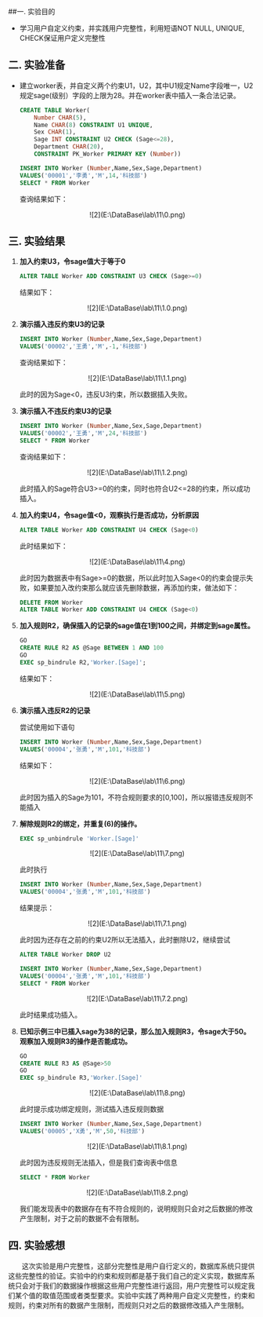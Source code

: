 ##一.  实验目的
-   学习用户自定义约束，并实践用户完整性，利用短语NOT NULL, UNIQUE, CHECK保证用户定义完整性

## 二.  实验准备

-   建立worker表，并自定义两个约束U1，U2，其中U1规定Name字段唯一，U2规定sage(级别）字段的上限为28。并在worker表中插入一条合法记录。

    ~~~sql
    CREATE TABLE Worker(
    	Number CHAR(5),
    	Name CHAR(8) CONSTRAINT U1 UNIQUE,
    	Sex CHAR(1),
    	Sage INT CONSTRAINT U2 CHECK (Sage<=28),
    	Department CHAR(20),
    	CONSTRAINT PK_Worker PRIMARY KEY (Number))

    INSERT INTO Worker (Number,Name,Sex,Sage,Department)
    VALUES('00001','李勇','M',14,'科技部')
    SELECT * FROM Worker
    ~~~

    查询结果如下：

    <center>![2](E:\DataBase\lab\11\0.png)</center>

## 三.  实验结果

1.  **加入约束U3，令sage值大于等于0**

    ~~~sql
    ALTER TABLE Worker ADD CONSTRAINT U3 CHECK (Sage>=0)
    ~~~

    结果如下：

    <center>![2](E:\DataBase\lab\11\1.0.png)</center>

2.  **演示插入违反约束U3的记录**

    ~~~sql
    INSERT INTO Worker (Number,Name,Sex,Sage,Department)
    VALUES('00002','王勇','M',-1,'科技部')
    ~~~

    查询结果如下：

    <center>![2](E:\DataBase\lab\11\1.1.png)</center>

    此时的因为Sage<0，违反U3约束，所以数据插入失败。

3.  **演示插入不违反约束U3的记录**

    ~~~sql
    INSERT INTO Worker (Number,Name,Sex,Sage,Department)
    VALUES('00002','王勇','M',24,'科技部')
    SELECT * FROM Worker
    ~~~

    查询结果如下：

    <center>![2](E:\DataBase\lab\11\1.2.png)</center>

    此时插入的Sage符合U3>=0的约束，同时也符合U2<=28的约束，所以成功插入。

4.  **加入约束U4，令sage值<0，观察执行是否成功，分析原因**

    ~~~sql
    ALTER TABLE Worker ADD CONSTRAINT U4 CHECK (Sage<0)
    ~~~

    此时结果如下：

    <center>![2](E:\DataBase\lab\11\4.png)</center>

    此时因为数据表中有Sage>=0的数据，所以此时加入Sage<0的约束会提示失败，如果要加入改约束那么就应该先删除数据，再添加约束，做法如下：

    ~~~sql
    DELETE FROM Worker
    ALTER TABLE Worker ADD CONSTRAINT U4 CHECK (Sage<0)
    ~~~

5.  **加入规则R2，确保插入的记录的sage值在1到100之间，并绑定到sage属性。**

    ~~~sql
    GO 
    CREATE RULE R2 AS @Sage BETWEEN 1 AND 100
    GO 
    EXEC sp_bindrule R2,'Worker.[Sage]';
    ~~~

    结果如下：

    <center>![2](E:\DataBase\lab\11\5.png)</center>

6.  **演示插入违反R2的记录**

    尝试使用如下语句

    ~~~sql
    INSERT INTO Worker (Number,Name,Sex,Sage,Department)
    VALUES('00004','张勇','M',101,'科技部')
    ~~~

    结果如下：

    <center>![2](E:\DataBase\lab\11\6.png)</center>

    此时因为插入的Sage为101，不符合规则要求的[0,100]，所以报错违反规则不能插入

7.  **解除规则R2的绑定，并重复(6)的操作。**

    ~~~sql
    EXEC sp_unbindrule 'Worker.[Sage]'
    ~~~

    <center>![2](E:\DataBase\lab\11\7.png)</center>

    此时执行

    ~~~sql
    INSERT INTO Worker (Number,Name,Sex,Sage,Department)
    VALUES('00004','张勇','M',101,'科技部')
    ~~~

    结果提示：

    <center>![2](E:\DataBase\lab\11\7.1.png)</center>

    此时因为还存在之前的约束U2所以无法插入，此时删除U2，继续尝试

    ~~~sql
    ALTER TABLE Worker DROP U2

    INSERT INTO Worker (Number,Name,Sex,Sage,Department)
    VALUES('00004','张勇','M',101,'科技部')
    SELECT * FROM Worker
    ~~~

    <center>![2](E:\DataBase\lab\11\7.2.png)</center>

    此时结果成功插入。

8.  **已知示例三中已插入sage为38的记录，那么加入规则R3，令sage大于50。观察加入规则R3的操作是否能成功。**

    ~~~sql
    GO 
    CREATE RULE R3 AS @Sage>50
    GO 
    EXEC sp_bindrule R3,'Worker.[Sage]'
    ~~~

    <center>![2](E:\DataBase\lab\11\8.png)</center>

    此时提示成功绑定规则，测试插入违反规则数据

    ~~~sql
    INSERT INTO Worker (Number,Name,Sex,Sage,Department)
    VALUES('00005','X勇','M',50,'科技部')
    ~~~

    <center>![2](E:\DataBase\lab\11\8.1.png)</center>

    此时因为违反规则无法插入，但是我们查询表中信息

    ~~~sql
    SELECT * FROM Worker
    ~~~

    <center>![2](E:\DataBase\lab\11\8.2.png)</center>

    我们能发现表中的数据存在有不符合规则的，说明规则只会对之后数据的修改产生限制，对于之前的数据不会有限制。



## 四.  实验感想

<p style="text-indent: 2em"> 这次实验是用户完整性，这部分完整性是用户自行定义的，数据库系统只提供这些完整性的验证。实验中的约束和规则都是基于我们自己的定义实现，数据库系统只会对于我们的数据操作根据这些用户完整性进行返回，用户完整性可以规定我们某个值的取值范围或者类型要求。实验中实践了两种用户自定义完整性，约束和规则，约束对所有的数据产生限制，而规则只对之后的数据修改插入产生限制。</p>
